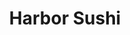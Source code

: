 ---
layout: place
title: "Harbor Sushi"
permalink: /alaska/unalaska/harbor-sushi.html
stateAbbr: AK
stateName: Alaska
cityName: Unalaska
seo:
  name: "Harbor Sushi"
  type: Restaurant
  links: https://www.grandaleutian.com/food-drink/
description: "Harbor Sushi serves delicious sushi in Unalaska, Alaska. Try fresh Japanese dishes for a great dining experience. "
place_id: ChIJNy9XsTW3q1cRICMZ63ynUgk
photos:
  - name: >-
      places/ChIJNy9XsTW3q1cRICMZ63ynUgk/photos/AeeoHcLib6FuockpP7MWyvUcvI0xfRx-S_WwkhbTLXFMjMbKPXI-jer6c2mHCu5Ssg6l325FdLP0CCFvqcmfLA-2GZ7bwkWUiRYNW2HNwrZT19RtLBWSen9I2C7I0SuRC9jRGS74ib-guMCq570rIXHQ4rdXv7vqVVVeZGGRAt2ZGynC_4qK0eCGo6JBBeBl6_xvhFxfbNRCIDbimvnnygFxMbXCqUsVk9Rs1IhzHNshZ1oRFnxSk6WCns0M9rMgXp5SwMarKcuMbKWbqjJov4RNnJr4M6v8FdES4sN-YmjE9CrlkFp_fuQp9jeGOTWAnr0bYTZN96C39qG1-YuJ2i3YhPATEf2kZCiiC19FQatHaxDsXisgiV6Ij20bC5_1LdPj7Qk_Q12vGsvHob1w4Sej_MsWsy1t5yV7oilfZhe4K25r52JE
    widthPx: 3264
    heightPx: 1836
    authorAttributions:
      - displayName: Beth Mek
        uri: https://maps.google.com/maps/contrib/113286255431750172624
        photoUri: >-
          https://lh3.googleusercontent.com/a/ACg8ocLVJ2J4P_NgxSVHCzDoLl2HfRk_IoUvKIczqXky1BPxpGdBVA=s100-p-k-no-mo
    flagContentUri: >-
      https://www.google.com/local/imagery/report/?cb_client=maps_api_places.places_api&image_key=!1e10!2sCIHM0ogKEICAgICiisz_zQE&hl=en-US
    googleMapsUri: >-
      https://www.google.com/maps/place//data=!3m4!1e2!3m2!1sCIHM0ogKEICAgICiisz_zQE!2e10!4m2!3m1!1s0x57abb735b1572f37:0x952a77ceb192320
  - name: >-
      places/ChIJNy9XsTW3q1cRICMZ63ynUgk/photos/AeeoHcJ_9UdXFpU29V9Kq279NELB50CGwn0zv272b7xL8l6jIqu02bKUpqj67-XpD5wA9cmvrfz22MqfCxdFSFPQAsbtxuhusXiOWtraDoTGZIgIk8R8QetgFISf5pB9JcYg4GIOyW0qnMagEg7F8nXd8qp6QyKChVTcAWlhqL7nG-vtSxqRmxUuIa_Dizb7Ud4nPao-WzcWd-tfN6_x8fbGIYdwlqwxkh2a5qArBEKTgcNwW_E0VX2W75BLvrfD7JcSW_ECaCKlu7xHaIKkrCSPljUC3aEApdXflNuCZAwrd3oHig
    widthPx: 2016
    heightPx: 1512
    authorAttributions:
      - displayName: Harbor Sushi
        uri: https://maps.google.com/maps/contrib/117197625790872560352
        photoUri: >-
          https://lh3.googleusercontent.com/a-/ALV-UjXxPdtc9f93oOzfdZPrd5rwIcSJhgz30XNgehtKw0gCojtaCzhI=s100-p-k-no-mo
    flagContentUri: >-
      https://www.google.com/local/imagery/report/?cb_client=maps_api_places.places_api&image_key=!1e10!2sAF1QipMAi3K-PoH7GLbmXHY40LY1oRpFrrYBSziPuJaE&hl=en-US
    googleMapsUri: >-
      https://www.google.com/maps/place//data=!3m4!1e2!3m2!1sAF1QipMAi3K-PoH7GLbmXHY40LY1oRpFrrYBSziPuJaE!2e10!4m2!3m1!1s0x57abb735b1572f37:0x952a77ceb192320
  - name: >-
      places/ChIJNy9XsTW3q1cRICMZ63ynUgk/photos/AeeoHcJpy1nIpT56t8FugXkcB-5nvN99I8uhmtz-B_xBOR8QCWE519fub1arzlHyQX7TVPiyxN2frAKPM6STtaes5xP8DPPWHZTeWEYMra0tAVizp0vsm1eytlWXBQU4h0BC8uMiJH4YeNCY6nAHcrOZ90t1dw0ty4mDK-NrlvKUx2YOLuK6ezEEQRZ0mVOTV_zbCN9L_T7pf3qiCqRX_v9erNsy8l20Tuy-rJW5mAEs3x4cTrXNDjF496XEQUNSqYYP5iVhbiZ_JetqWzEOo5wG5Jj-0gqF2bsTfqx226xy20oupw
    widthPx: 3024
    heightPx: 4032
    authorAttributions:
      - displayName: Harbor Sushi
        uri: https://maps.google.com/maps/contrib/117197625790872560352
        photoUri: >-
          https://lh3.googleusercontent.com/a-/ALV-UjXxPdtc9f93oOzfdZPrd5rwIcSJhgz30XNgehtKw0gCojtaCzhI=s100-p-k-no-mo
    flagContentUri: >-
      https://www.google.com/local/imagery/report/?cb_client=maps_api_places.places_api&image_key=!1e10!2sAF1QipNqRoulZYzQIe9gdD6n7NM-465iRKiA8QaLkrUP&hl=en-US
    googleMapsUri: >-
      https://www.google.com/maps/place//data=!3m4!1e2!3m2!1sAF1QipNqRoulZYzQIe9gdD6n7NM-465iRKiA8QaLkrUP!2e10!4m2!3m1!1s0x57abb735b1572f37:0x952a77ceb192320
  - name: >-
      places/ChIJNy9XsTW3q1cRICMZ63ynUgk/photos/AeeoHcI6dELFoV5Hlo8ELutzUbFQRHfno-O2XaBRMG7KusamCk7Cu_fQKi_iZQ3TQFmUn8m3BEM78P_4_LNwdG-GZgQH-NEEC3m4Eautp_vPgLhpWZ0AKMVe274S8rB_OlOCWi6ug0OxRtMy6Jj-Xia2LDoMTSIEHa1hddeu0OKzcFLqCJWy-cdOqpVCgB-_2XmKdkYeowI62sEgNlw7DQ0y-IgY79-cE-ihQKzVdnUZD6wLoSeqeP5HUyq8mif_9yDgaKBwPUYYqdck5tFgxzlHRvIxuOlbqDOhkogO5xGmVwkfPw
    widthPx: 2016
    heightPx: 1512
    authorAttributions:
      - displayName: Harbor Sushi
        uri: https://maps.google.com/maps/contrib/117197625790872560352
        photoUri: >-
          https://lh3.googleusercontent.com/a-/ALV-UjXxPdtc9f93oOzfdZPrd5rwIcSJhgz30XNgehtKw0gCojtaCzhI=s100-p-k-no-mo
    flagContentUri: >-
      https://www.google.com/local/imagery/report/?cb_client=maps_api_places.places_api&image_key=!1e10!2sAF1QipOmwLbKh5mkhcNyjHjqGlSFHem6q0jTNVOaUVmb&hl=en-US
    googleMapsUri: >-
      https://www.google.com/maps/place//data=!3m4!1e2!3m2!1sAF1QipOmwLbKh5mkhcNyjHjqGlSFHem6q0jTNVOaUVmb!2e10!4m2!3m1!1s0x57abb735b1572f37:0x952a77ceb192320
  - name: >-
      places/ChIJNy9XsTW3q1cRICMZ63ynUgk/photos/AeeoHcITkJKlka6Jf2eXJSnpPohYJVOeeOpwA4AJRITxPSC7hfe1JDZK37jZEBJqq33-3VZ3pH092VkZFzi00fR3srAX_NPEI8a8F86GbxNAary1D97sly6f_MgRm-sxHkd2NcdA0qUzZ_xmVKAPpPrSej3m093TxEG1LuMgijDOk_ZwMpR94RFiucBgojF03kTUrYzagbHXUCt3Ro-nIDT3xTVIutDBMBCuo-nbiEHE4HDBtfmqdhP3S9PtqykYpMHQNewd9YkPXC8btC9jdsnOleAL6YsnskZfTgYnJuZi7ELXqA
    widthPx: 4030
    heightPx: 3022
    authorAttributions:
      - displayName: Harbor Sushi
        uri: https://maps.google.com/maps/contrib/117197625790872560352
        photoUri: >-
          https://lh3.googleusercontent.com/a-/ALV-UjXxPdtc9f93oOzfdZPrd5rwIcSJhgz30XNgehtKw0gCojtaCzhI=s100-p-k-no-mo
    flagContentUri: >-
      https://www.google.com/local/imagery/report/?cb_client=maps_api_places.places_api&image_key=!1e10!2sAF1QipP49VkUOzb537DoOV8oT-oqq0Kj8EA_tau0YbX_&hl=en-US
    googleMapsUri: >-
      https://www.google.com/maps/place//data=!3m4!1e2!3m2!1sAF1QipP49VkUOzb537DoOV8oT-oqq0Kj8EA_tau0YbX_!2e10!4m2!3m1!1s0x57abb735b1572f37:0x952a77ceb192320
  - name: >-
      places/ChIJNy9XsTW3q1cRICMZ63ynUgk/photos/AeeoHcI080skjwSgFXyFcq44hGL_YvfA673d0WjN-6HkjnFSKtAP77MkK1foDTwt8cHWYWa6M1werbyAZqOIOu8OC15t50H82nAb7VbheYAxA8nQi5X9G0bazAfMI9AfIMppBTmirJf_o6xQIieuEoN4x18yn5Jx3ONtplVeKbbjWVNGQ-9IlRalEoKuRU4NVCb-5SJnpdSs37lyVYAsXrA8JwFifOD0ZoqvQCrd0rzNdDwX4gapC_bXs7xEEHAGmSKSWpLwJ36GyA4-XmErVjoCd2IQ5MfoRuf3pwgLNdG44kjU7PiEwNf4pvJQHAOmjIfzCwjytBj2R_VCYQnxXO-5UAAVqrXjjB-uFU5GUOHfpjF0aEacHVMQKBkFeTmp2rk8Y4NM6qAWtv_6_C8r8GFdIFvNck7Wg9TlwNU9wYaiJac
    widthPx: 4032
    heightPx: 3024
    authorAttributions:
      - displayName: Dabbie Mateo
        uri: https://maps.google.com/maps/contrib/118283600296649181150
        photoUri: >-
          https://lh3.googleusercontent.com/a-/ALV-UjWizdc_Oo9KMJRYReCssbe-Tl_XgcG1uRLR6uNGziKxl_fvXoI=s100-p-k-no-mo
    flagContentUri: >-
      https://www.google.com/local/imagery/report/?cb_client=maps_api_places.places_api&image_key=!1e10!2sCIHM0ogKEICAgIDEg9uHMw&hl=en-US
    googleMapsUri: >-
      https://www.google.com/maps/place//data=!3m4!1e2!3m2!1sCIHM0ogKEICAgIDEg9uHMw!2e10!4m2!3m1!1s0x57abb735b1572f37:0x952a77ceb192320
  - name: >-
      places/ChIJNy9XsTW3q1cRICMZ63ynUgk/photos/AeeoHcIk7LoBmyr0gtPnkSt7roYUST4Bv5Pr8mFVuSIKD6AJlqOvf9bjxS_-2tOL2cYaQOEtbphi2I1cd-APsakzDSBk8hoOaU56sH2dXyYkeFDEE7D5O9cpZ7VMA-Tpf6eY8vvyDKXGN9sUCtsX3yOMv__Fhwf04xEKh_e54YWQMqcg1e_Ee8ODLzh2H9yzA-JQcBJ3N86r-9jJYkk5T0Du3LLei3o6sO9w1jcYRzJ9oMAWZoKbyWKNrANbMAxwwPm8gAG7TbIxJ0vZnNA3qUeYzhp-VClJSp9YAqfcckqwtZ1aBg
    widthPx: 2016
    heightPx: 1512
    authorAttributions:
      - displayName: Harbor Sushi
        uri: https://maps.google.com/maps/contrib/117197625790872560352
        photoUri: >-
          https://lh3.googleusercontent.com/a-/ALV-UjXxPdtc9f93oOzfdZPrd5rwIcSJhgz30XNgehtKw0gCojtaCzhI=s100-p-k-no-mo
    flagContentUri: >-
      https://www.google.com/local/imagery/report/?cb_client=maps_api_places.places_api&image_key=!1e10!2sAF1QipMzmKP2_Btm2F4nrZKog9O7jFEOxVg8CC-kPxTC&hl=en-US
    googleMapsUri: >-
      https://www.google.com/maps/place//data=!3m4!1e2!3m2!1sAF1QipMzmKP2_Btm2F4nrZKog9O7jFEOxVg8CC-kPxTC!2e10!4m2!3m1!1s0x57abb735b1572f37:0x952a77ceb192320
  - name: >-
      places/ChIJNy9XsTW3q1cRICMZ63ynUgk/photos/AeeoHcLrZt0FsuW1K0a6yY9tfUcvX2eOLt_bFew2qr9IgBawW3DSjtKus6sBaI5MjsQaHe29k6goRBv19CQY5_C2fCFCNUflrjQIs3pmzaKzBffWvE_fYAQcSo5QvJLJhJJdXEfT6pVTsILOywgIizH1F5PkVJgfp0zegGDhXtdDMXZR58cIlSBfzwvRGiWkmKBk0aPtiLdFZxq-Dv1p5A8yBe1nqrQh2wojHQ25WNQppLvIRzTz1Iod0SrYXecVitySdeNteiMjEpeM09L34AyVwPDQpM20cNGhe7mSDTtlOxPi2Q
    widthPx: 1024
    heightPx: 576
    authorAttributions:
      - displayName: Harbor Sushi
        uri: https://maps.google.com/maps/contrib/117197625790872560352
        photoUri: >-
          https://lh3.googleusercontent.com/a-/ALV-UjXxPdtc9f93oOzfdZPrd5rwIcSJhgz30XNgehtKw0gCojtaCzhI=s100-p-k-no-mo
    flagContentUri: >-
      https://www.google.com/local/imagery/report/?cb_client=maps_api_places.places_api&image_key=!1e10!2sAF1QipOzyMN6GEPPrKpSfmAkGJKj708oOxgLjttDLfCS&hl=en-US
    googleMapsUri: >-
      https://www.google.com/maps/place//data=!3m4!1e2!3m2!1sAF1QipOzyMN6GEPPrKpSfmAkGJKj708oOxgLjttDLfCS!2e10!4m2!3m1!1s0x57abb735b1572f37:0x952a77ceb192320
  - name: >-
      places/ChIJNy9XsTW3q1cRICMZ63ynUgk/photos/AeeoHcIb6DDEpsSBKVevv3gO02yhGN4Qq-POg0RD1SHszT1zWsuCJQGq-YgZPduTAeQ3XmXFN8sOEaze3Fdzog0M56gCpcmW-NtlKS6uzYXH1aNqTRmkVTCopNr4aAT1aKvhdloKCVxAnv03Gvpd2Ut0CgzGzm90pE8JrJcSbt9aHi3gkvyJJzDFgpddO9fPr9CaXQZbjt34U3B_J_dwHndzPibJuaFby3odB7BfzRQwmMXKPXgaIWrjxi639zh6A0tN--15qMUJ__g74w1MHudAWeLX9emCFIwALrBMKjTUAN2uJg
    widthPx: 2016
    heightPx: 1512
    authorAttributions:
      - displayName: Harbor Sushi
        uri: https://maps.google.com/maps/contrib/117197625790872560352
        photoUri: >-
          https://lh3.googleusercontent.com/a-/ALV-UjXxPdtc9f93oOzfdZPrd5rwIcSJhgz30XNgehtKw0gCojtaCzhI=s100-p-k-no-mo
    flagContentUri: >-
      https://www.google.com/local/imagery/report/?cb_client=maps_api_places.places_api&image_key=!1e10!2sAF1QipO-Jh9LhYwx1OMzBrfgJTH_Ez__BN3RV2jr5mQt&hl=en-US
    googleMapsUri: >-
      https://www.google.com/maps/place//data=!3m4!1e2!3m2!1sAF1QipO-Jh9LhYwx1OMzBrfgJTH_Ez__BN3RV2jr5mQt!2e10!4m2!3m1!1s0x57abb735b1572f37:0x952a77ceb192320
  - name: >-
      places/ChIJNy9XsTW3q1cRICMZ63ynUgk/photos/AeeoHcJcmLrSROc19yOx9pICQZHyARhPyY4ly-ty_TY0TEr35_HjWc5lTvKdDOThSgYSFiomU1Oyg9hqjX9k7V_TIU2Ax5Pk49P6s6-W2Ky-9_LUlDETENp4jR2TEUKprLggQlfpcp1hAZ6yrq2k7RjYLR-ATsFQrTs_uoj15DLqqmpDINyLM6o29EYi2X10QW7pIWBi6bTgM9s-FXFvlDW2js2kJpkk1pJqTjeMn1ooPEu5KloeUNYruy9w6XJGAJwHfe7NMlpPcZGSnGJ-tUxBG3eTtI-lD5hgfK_YrS08ZusOqw
    widthPx: 4032
    heightPx: 3024
    authorAttributions:
      - displayName: Harbor Sushi
        uri: https://maps.google.com/maps/contrib/117197625790872560352
        photoUri: >-
          https://lh3.googleusercontent.com/a-/ALV-UjXxPdtc9f93oOzfdZPrd5rwIcSJhgz30XNgehtKw0gCojtaCzhI=s100-p-k-no-mo
    flagContentUri: >-
      https://www.google.com/local/imagery/report/?cb_client=maps_api_places.places_api&image_key=!1e10!2sAF1QipO62ZxdGp8xvJv9Mq3T5K_Fn7Tmz0HoioV6gLwu&hl=en-US
    googleMapsUri: >-
      https://www.google.com/maps/place//data=!3m4!1e2!3m2!1sAF1QipO62ZxdGp8xvJv9Mq3T5K_Fn7Tmz0HoioV6gLwu!2e10!4m2!3m1!1s0x57abb735b1572f37:0x952a77ceb192320
address: Gilman Way, Unalaska, AK 99692, USA
street: Gilman Way
city: Unalaska
state: AK
zip: '99692'
country: USA
neighborhood: null
latitude: '53.878244'
longitude: '-166.554762'
accessibility_options:
  wheelchairAccessibleParking: true
  wheelchairAccessibleEntrance: true
  wheelchairAccessibleRestroom: true
  wheelchairAccessibleSeating: true
business_status: OPERATIONAL
name: Harbor Sushi
google_maps_links:
  directionsUri: >-
    https://www.google.com/maps/dir//''/data=!4m7!4m6!1m1!4e2!1m2!1m1!1s0x57abb735b1572f37:0x952a77ceb192320!3e0
  placeUri: https://maps.google.com/?cid=671783449393701664
  writeAReviewUri: >-
    https://www.google.com/maps/place//data=!4m3!3m2!1s0x57abb735b1572f37:0x952a77ceb192320!12e1
  reviewsUri: >-
    https://www.google.com/maps/place//data=!4m4!3m3!1s0x57abb735b1572f37:0x952a77ceb192320!9m1!1b1
  photosUri: >-
    https://www.google.com/maps/place//data=!4m3!3m2!1s0x57abb735b1572f37:0x952a77ceb192320!10e5
primary_type: Sushi Restaurant
opening_hours:
  regular:
    - 'Monday: 5:00 – 10:00 PM'
    - 'Tuesday: 5:00 – 10:00 PM'
    - 'Wednesday: 5:00 – 10:00 PM'
    - 'Thursday: 5:00 – 10:00 PM'
    - 'Friday: 5:00 – 10:00 PM'
    - 'Saturday: 5:00 – 10:00 PM'
    - 'Sunday: 5:00 – 9:00 PM'
  current:
    - 'Monday: 5:00 – 10:00 PM'
    - 'Tuesday: 5:00 – 10:00 PM'
    - 'Wednesday: 5:00 – 10:00 PM'
    - 'Thursday: 5:00 – 10:00 PM'
    - 'Friday: 5:00 – 10:00 PM'
    - 'Saturday: 5:00 – 10:00 PM'
    - 'Sunday: 5:00 – 9:00 PM'
secondary_opening_hours:
  regular:
    weekdayDescriptions: null
    type: null
  current:
    weekdayDescriptions: null
    type: null
phone: (907) 581-7191
price_level: null
price_range: $20 &ndash; $30
rating: '4.4'
rating_count: 0
website: https://www.grandaleutian.com/food-drink/
reviews: null
parking_options: null
payment_options: null
allow_dogs: null
curbside_pickup: null
delivery: null
dine_in: null
good_for_children: null
good_for_groups: null
good_for_sports: null
live_music: null
menu_for_children: null
outdoor_seating: null
reservable: null
restroom: null
serves_beer: null
serves_breakfast: null
serves_brunch: null
serves_cocktails: null
serves_coffee: null
serves_dinner: null
serves_dessert: null
serves_lunch: null
serves_vegetarian_food: null
serves_wine: null
takeout: null
update_category: essentials
summary: null

---